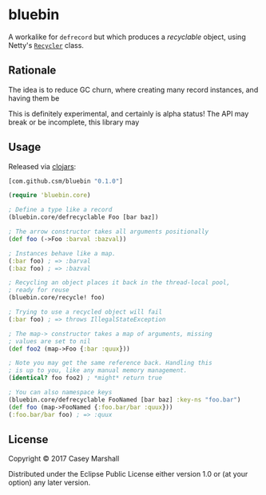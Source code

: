 # bluebin

A workalike for `defrecord` but which produces a *recyclable* object,
using Netty's [`Recycler`](https://netty.io/4.1/api/io/netty/util/Recycler.html)
class.

## Rationale

The idea is to reduce GC churn, where creating many record instances,
and having them be 

This is definitely experimental, and certainly is alpha status! The API
may break or be incomplete, this library may 

## Usage

Released via [clojars](https://clojars.org/com.github.csm/bluebin):

```clojure
[com.github.csm/bluebin "0.1.0"]
```

```clojure
(require 'bluebin.core)

; Define a type like a record
(bluebin.core/defrecyclable Foo [bar baz])

; The arrow constructor takes all arguments positionally
(def foo (->Foo :barval :bazval))

; Instances behave like a map.
(:bar foo) ; => :barval
(:baz foo) ; => :bazval

; Recycling an object places it back in the thread-local pool,
; ready for reuse
(bluebin.core/recycle! foo)

; Trying to use a recycled object will fail
(:bar foo) ; => throws IllegalStateException

; The map-> constructor takes a map of arguments, missing
; values are set to nil
(def foo2 (map->Foo {:bar :quux}))

; Note you may get the same reference back. Handling this
; is up to you, like any manual memory management.
(identical? foo foo2) ; *might* return true

; You can also namespace keys
(bluebin.core/defrecyclable FooNamed [bar baz] :key-ns "foo.bar")
(def foo (map->FooNamed {:foo.bar/bar :quux}))
(:foo.bar/bar foo) ; => :quux
```

## License

Copyright © 2017 Casey Marshall

Distributed under the Eclipse Public License either version 1.0 or (at
your option) any later version.
